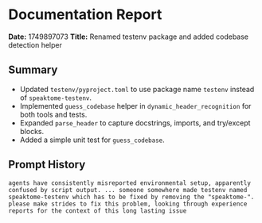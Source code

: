 # Documentation Report

**Date:** 1749897073
**Title:** Renamed testenv package and added codebase detection helper

## Summary
- Updated `testenv/pyproject.toml` to use package name `testenv` instead of `speaktome-testenv`.
- Implemented `guess_codebase` helper in `dynamic_header_recognition` for both tools and tests.
- Expanded `parse_header` to capture docstrings, imports, and try/except blocks.
- Added a simple unit test for `guess_codebase`.

## Prompt History
```
agents have consistently misreported environmental setup, apparently confused by script output. ... someone somewhere made testenv named speaktome-testenv which has to be fixed by removing the "speaktome-". please make strides to fix this problem, looking through experience reports for the context of this long lasting issue
```
